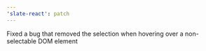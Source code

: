 ```yaml
---
'slate-react': patch
---
```


Fixed a bug that removed the selection when hovering over a non-selectable DOM element
